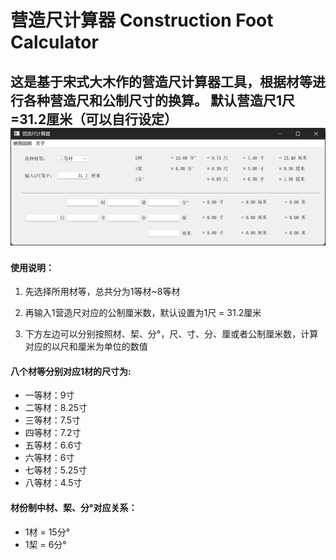 # 营造尺计算器 Construction Foot Calculator
这是基于宋式大木作的营造尺计算器工具，根据材等进行各种营造尺和公制尺寸的换算。
默认营造尺1尺=31.2厘米（可以自行设定）
![营造尺计算器](营造尺计算器.png)
---
#### 使用说明：

1. 先选择所用材等，总共分为1等材~8等材

2. 再输入1营造尺对应的公制厘米数，默认设置为1尺 = 31.2厘米

3. 下方左边可以分别按照材、栔、分°，尺、寸、分、厘或者公制厘米数，计算对应的以尺和厘米为单位的数值

#### 八个材等分别对应1材的尺寸为:
- 一等材：9寸
- 二等材：8.25寸
- 三等材：7.5寸
- 四等材：7.2寸
- 五等材：6.6寸
- 六等材：6寸
- 七等材：5.25寸
- 八等材：4.5寸

#### 材份制中材、栔、分°对应关系：
- 1材 = 15分°
- 1栔 = 6分°
